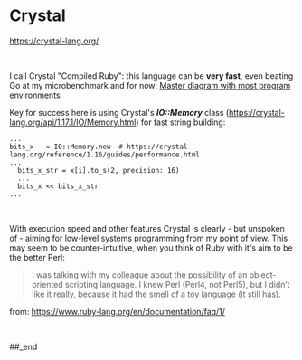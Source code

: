 # Crystal

https://crystal-lang.org/

<br/>

I call Crystal "Compiled Ruby": this language can be **very fast**, even beating Go at my microbenchmark and for now: [Master diagram with most program environments](https://github.com/practicalcomputerscience/MicrobenchmarkGPHLlanguages/tree/main/02%20-%20execution%20times#master-diagram-with-most-program-environments)

Key for success here is using Crystal's _**IO::Memory**_ class (https://crystal-lang.org/api/1.17.1/IO/Memory.html) for fast string building:

```
...
bits_x   = IO::Memory.new  # https://crystal-lang.org/reference/1.16/guides/performance.html
...
  bits_x_str = x[i].to_s(2, precision: 16)
  ...
  bits_x << bits_x_str
...
```

<br/>

With execution speed and other features Crystal is clearly - but unspoken of - aiming for low-level systems programming from my point of view. This may seem to be counter-intuitive, when you think of Ruby with it's aim to be the better Perl: 

> I was talking with my colleague about the possibility of an object-oriented scripting language. I knew Perl (Perl4, not Perl5), but I didn’t like it really, because it had the smell of a toy language (it still has).

from: https://www.ruby-lang.org/en/documentation/faq/1/

<br/>

##_end
